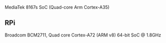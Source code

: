 MediaTek 8167s SoC (Quad-core Arm Cortex-A35)



## RPi
Broadcom BCM2711, Quad core Cortex-A72 (ARM v8) 64-bit SoC @ 1.8GHz